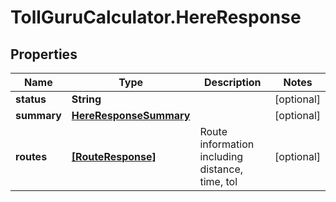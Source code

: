 # TollGuruCalculator.HereResponse

## Properties
Name | Type | Description | Notes
------------ | ------------- | ------------- | -------------
**status** | **String** |  | [optional] 
**summary** | [**HereResponseSummary**](HereResponseSummary.md) |  | [optional] 
**routes** | [**[RouteResponse]**](RouteResponse.md) | Route information including distance, time, tol | [optional] 
